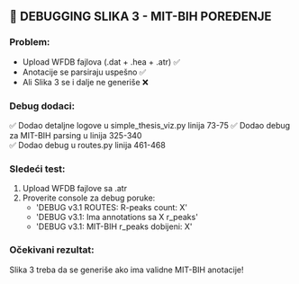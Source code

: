 
## 🔧 DEBUGGING SLIKA 3 - MIT-BIH POREĐENJE

### Problem:
- Upload WFDB fajlova (.dat + .hea + .atr) ✅
- Anotacije se parsiraju uspešno ✅  
- Ali Slika 3 se i dalje ne generiše ❌

### Debug dodaci:
✅ Dodao detaljne logove u simple_thesis_viz.py linija 73-75
✅ Dodao debug za MIT-BIH parsing u linija 325-340  
✅ Dodao debug u routes.py linija 461-468

### Sledeći test:
1. Upload WFDB fajlove sa .atr
2. Proverite console za debug poruke:
   - 'DEBUG v3.1 ROUTES: R-peaks count: X'
   - 'DEBUG v3.1: Ima annotations sa X r_peaks'
   - 'DEBUG v3.1: MIT-BIH r_peaks dobijeni: X'

### Očekivani rezultat:
Slika 3 treba da se generiše ako ima validne MIT-BIH anotacije!

